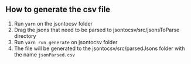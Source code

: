 ## How to generate the csv file

1. Run `yarn` on the jsontocsv folder
2. Drag the jsons that need to be parsed to jsontocsv/src/jsonsToParse directory
3. Run `yarn run generate` on jsontocsv folder
4. The file will be generated to the jsontocsv/src/parsedJsons folder with the name `jsonParsed.csv`
